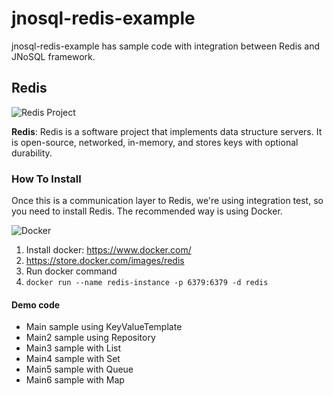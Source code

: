 # jnosql-redis-example

jnosql-redis-example has sample code with integration between Redis and JNoSQL framework.


## Redis
![Redis Project](https://jnosql.github.io/img/logos/redis.png)


**Redis**: Redis is a software project that implements data structure servers. It is open-source, networked, in-memory, and stores keys with optional durability.

### How To Install

Once this is a communication layer to Redis, we're using integration test, so you need to install Redis. The recommended way is using Docker.

![Docker](https://www.docker.com/sites/default/files/horizontal_large.png)


1. Install docker: https://www.docker.com/
1. https://store.docker.com/images/redis
1. Run docker command
1. `docker run --name redis-instance -p 6379:6379 -d redis`


#### Demo code


* Main sample using KeyValueTemplate
* Main2 sample using Repository
* Main3 sample with List
* Main4 sample with Set
* Main5 sample with Queue
* Main6 sample with Map
 
 
